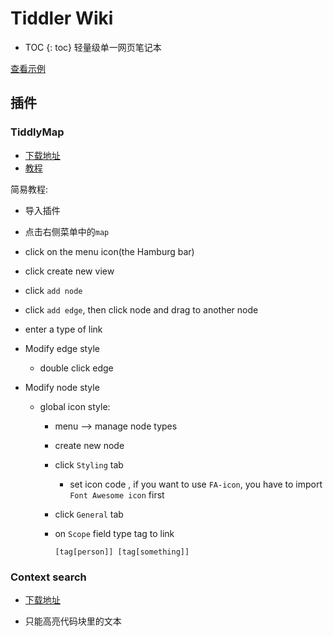 

# Tiddler Wiki

* TOC
{: toc}
轻量级单一网页笔记本

[查看示例](https://www.bakumatata.com/note_other/Archives/8kuNoteBook_TiddlerWiki.html)

## 插件

### TiddlyMap

- [下载地址](http://tiddlymap.org/#)
- [教程](https://skills421.wordpress.com/2019/10/08/add-tiddlymap-to-our-wiki/)



简易教程:

- 导入插件

- 点击右侧菜单中的`map`

- click on the menu icon(the Hamburg bar)

- click create new view

- click `add node`

- click `add edge`, then click node and drag to another node

- enter a type of link

- Modify edge style

  - double click edge

- Modify node style

  - global icon style:

    - menu --> manage node types

    - create new node

    - click `Styling` tab

      - set icon code , if you want to use `FA-icon`, you have to import `Font Awesome icon` first

    - click `General` tab

    - on `Scope` field type tag to link

      ```
      [tag[person]] [tag[something]]
      ```

      





### Context search

- [下载地址](http://contextplugin.tiddlyspot.com/)

- 只能高亮代码块里的文本